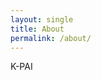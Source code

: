 ```yaml
---
layout: single
title: About
permalink: /about/
---
```


<head>
	<link rel="stylesheet" href="/resource/styles.css">
</head>

K-PAI

